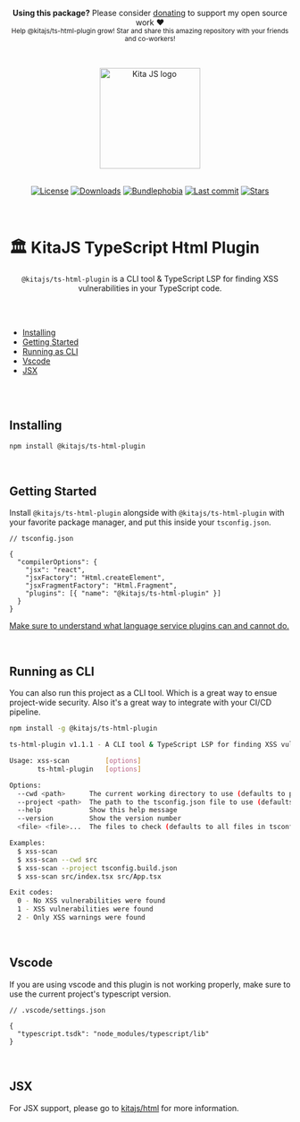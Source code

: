 <p align="center">
   <b>Using this package?</b> Please consider <a href="https://github.com/sponsors/arthurfiorette" target="_blank">donating</a> to support my open source work ❤️
  <br />
  <sup>
   Help @kitajs/ts-html-plugin grow! Star and share this amazing repository with your friends and co-workers!
  </sup>
</p>

<br />

<p align="center" >
  <a href="https://kita.js.org" target="_blank" rel="noopener noreferrer">
    <img src="https://kita.js.org/logo.png" width="180" alt="Kita JS logo" />
  </a>
</p>

<br />

<div align="center">
  <a title="MIT license" target="_blank" href="https://github.com/kitajs/ts-html-plugin/blob/master/LICENSE"><img alt="License" src="https://img.shields.io/github/license/kitajs/ts-html-plugin"></a>
  <a title="NPM Package" target="_blank" href="https://www.npmjs.com/package/@kitajs/ts-html-plugin"><img alt="Downloads" src="https://img.shields.io/npm/dw/@kitajs/ts-html-plugin?style=flat"></a>
  <a title="Bundle size" target="_blank" href="https://bundlephobia.com/package/@kitajs/ts-html-plugin@latest"><img alt="Bundlephobia" src="https://img.shields.io/bundlephobia/minzip/@kitajs/ts-html-plugin/latest?style=flat"></a>
  <a title="Last Commit" target="_blank" href="https://github.com/kitajs/ts-html-plugin/commits/master"><img alt="Last commit" src="https://img.shields.io/github/last-commit/kitajs/ts-html-plugin"></a>
  <a href="https://github.com/kitajs/ts-html-plugin/stargazers"><img src="https://img.shields.io/github/stars/kitajs/ts-html-plugin?logo=github&label=Stars" alt="Stars"></a>
</div>

<br />
<br />

<h1>🏛️ KitaJS TypeScript Html Plugin</h1>

<p align="center">
  <code>@kitajs/ts-html-plugin</code> is a CLI tool & TypeScript LSP for finding XSS vulnerabilities in your TypeScript code.
  <br />
  <br />
</p>

<br />

- [Installing](#installing)
- [Getting Started](#getting-started)
- [Running as CLI](#running-as-cli)
- [Vscode](#vscode)
- [JSX](#jsx)

<br />
<br />

## Installing

```sh
npm install @kitajs/ts-html-plugin
```

<br />

## Getting Started

Install `@kitajs/ts-html-plugin` alongside with `@kitajs/ts-html-plugin` with your
favorite package manager, and put this inside your `tsconfig.json`.

```jsonc
// tsconfig.json

{
  "compilerOptions": {
    "jsx": "react",
    "jsxFactory": "Html.createElement",
    "jsxFragmentFactory": "Html.Fragment",
    "plugins": [{ "name": "@kitajs/ts-html-plugin" }]
  }
}
```

[Make sure to understand what language service plugins can and cannot do.](https://github.com/microsoft/TypeScript/wiki/Writing-a-Language-Service-Plugin#whats-a-language-service-plugin)

<br />

## Running as CLI

You can also run this project as a CLI tool. Which is a great way to ensue project-wide
security. Also it's a great way to integrate with your CI/CD pipeline.

```sh
npm install -g @kitajs/ts-html-plugin
```

```sh
ts-html-plugin v1.1.1 - A CLI tool & TypeScript LSP for finding XSS vulnerabilities in your TypeScript code.

Usage: xss-scan         [options]
       ts-html-plugin   [options]

Options:
  --cwd <path>      The current working directory to use (defaults to process.cwd())
  --project <path>  The path to the tsconfig.json file to use (defaults to 'tsconfig.json')
  --help            Show this help message
  --version         Show the version number
  <file> <file>...  The files to check (defaults to all files in tsconfig.json)

Examples:
  $ xss-scan
  $ xss-scan --cwd src
  $ xss-scan --project tsconfig.build.json
  $ xss-scan src/index.tsx src/App.tsx

Exit codes:
  0 - No XSS vulnerabilities were found
  1 - XSS vulnerabilities were found
  2 - Only XSS warnings were found
```

<br />

## Vscode

If you are using vscode and this plugin is not working properly, make sure to use the
current project's typescript version.

```jsonc
// .vscode/settings.json

{
  "typescript.tsdk": "node_modules/typescript/lib"
}
```

<br />

## JSX

For JSX support, please go to [kitajs/html](https://github.com/kitajs/html) for more
information.

<br />
